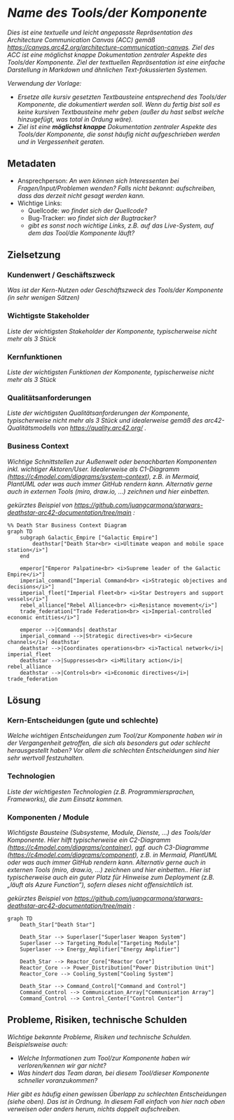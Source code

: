 # _Name des Tools/der Komponente_

_Dies ist eine textuelle und leicht angepasste Repräsentation des Architecture Communication Canvas (ACC) gemäß https://canvas.arc42.org/architecture-communication-canvas. Ziel des ACC ist eine möglichst knappe Dokumentation zentraler Aspekte des Tools/der Komponente. Ziel der texttuellen Repräsentation ist eine einfache Darstellung in Markdown und ähnlichen Text-fokussierten Systemen._

_Verwendung der Vorlage:_
* _Ersetze alle kursiv gesetzten Textbausteine entsprechend des Tools/der Komponente, die dokumentiert werden soll. Wenn du fertig bist soll es keine kursiven Textbausteine mehr geben (außer du hast selbst welche hinzugefügt, was total in Ordung wäre)._
* _Ziel ist eine **möglichst knappe** Dokumentation zentraler Aspekte des Tools/der Komponente, die sonst häufig nicht aufgeschrieben werden und in Vergessenheit geraten._

## Metadaten

* Ansprechperson: _An wen können sich Interessenten bei Fragen/Input/Problemen wenden? Falls nicht bekannt: aufschreiben, dass das derzeit nicht gesagt werden kann._
* Wichtige Links:
    * Quellcode: _wo findet sich der Quellcode?_
    * Bug-Tracker: _wo findet sich der Bugtracker?_
    * _gibt es sonst noch wichtige Links, z.B. auf das Live-System, auf dem das Tool/die Komponente läuft?_

## Zielsetzung

### Kundenwert / Geschäftszweck

_Was ist der Kern-Nutzen oder Geschäftszweck des Tools/der Komponente (in sehr wenigen Sätzen)_

### Wichtigste Stakeholder

_Liste der wichtigsten Stakeholder der Komponente, typischerweise nicht mehr als 3 Stück_

### Kernfunktionen

_Liste der wichtigsten Funktionen der Komponente, typischerweise nicht mehr als 3 Stück_

### Qualitätsanforderungen

_Liste der wichtigsten Qualitätsanforderungen der Komponente, typischerweise nicht mehr als 3 Stück und idealerweise gemäß des arc42-Qualitätsmodells von https://quality.arc42.org/ ._

### Business Context

_Wichtige Schnittstellen zur Außenwelt oder benachbarten Komponenten inkl. wichtiger Aktoren/User. Idealerweise als C1-Diagramm (https://c4model.com/diagrams/system-context), z.B. in Mermaid, PlantUML oder was auch immer GitHub rendern kann. Alternativ gerne auch in externen Tools (miro, draw.io, ...) zeichnen und hier einbetten._

_gekürztes Beispiel von https://github.com/juangcarmona/starwars-deathstar-arc42-documentation/tree/main :_

```mermaid
%% Death Star Business Context Diagram
graph TD
    subgraph Galactic_Empire ["Galactic Empire"]
        deathstar["Death Star<br> <i>Ultimate weapon and mobile space station</i>"]
    end

    emperor["Emperor Palpatine<br> <i>Supreme leader of the Galactic Empire</i>"]
    imperial_command["Imperial Command<br> <i>Strategic objectives and decisions</i>"]
    imperial_fleet["Imperial Fleet<br> <i>Star Destroyers and support vessels</i>"]
    rebel_alliance["Rebel Alliance<br> <i>Resistance movement</i>"]
    trade_federation["Trade Federation<br> <i>Imperial-controlled economic entities</i>"]

    emperor -->|Commands| deathstar
    imperial_command -->|Strategic directives<br> <i>Secure channels</i>| deathstar
    deathstar -->|Coordinates operations<br> <i>Tactical network</i>| imperial_fleet
    deathstar -->|Suppresses<br> <i>Military action</i>| rebel_alliance
    deathstar -->|Controls<br> <i>Economic directives</i>| trade_federation
```

## Lösung

### Kern-Entscheidungen (gute und schlechte)

_Welche wichtigen Entscheidungen zum Tool/zur Komponente haben wir in der Vergangenheit getroffen, die sich als besonders gut oder schlecht herausgestellt haben? Vor allem die schlechten Entscheidungen sind hier sehr wertvoll festzuhalten._

### Technologien

_Liste der wichtigesten Technologien (z.B. Programmiersprachen, Frameworks), die zum Einsatz kommen._

### Komponenten / Module

_Wichtigste Bausteine (Subsysteme, Module, Dienste, ...) des Tools/der Komponente. Hier hilft typischerweise ein C2-Diagramm (https://c4model.com/diagrams/container), ggf. auch C3-Diagramme (https://c4model.com/diagrams/component), z.B. in Mermaid, PlantUML oder was auch immer GitHub rendern kann. Alternativ gerne auch in externen Tools (miro, draw.io, ...) zeichnen und hier einbetten.. Hier ist typischerweise auch ein guter Platz für Hinweise zum Deployment (z.B. „läuft als Azure Function“), sofern dieses nicht offensichtlich ist._

_gekürztes Beispiel von https://github.com/juangcarmona/starwars-deathstar-arc42-documentation/tree/main :_

```mermaid
graph TD
    Death_Star["Death Star"]

    Death_Star --> Superlaser["Superlaser Weapon System"]
    Superlaser --> Targeting_Module["Targeting Module"]
    Superlaser --> Energy_Amplifier["Energy Amplifier"]

    Death_Star --> Reactor_Core["Reactor Core"]
    Reactor_Core --> Power_Distribution["Power Distribution Unit"]
    Reactor_Core --> Cooling_System["Cooling System"]

    Death_Star --> Command_Control["Command and Control"]
    Command_Control --> Communication_Array["Communication Array"]
    Command_Control --> Control_Center["Control Center"]

```

## Probleme, Risiken, technische Schulden

_Wichtige bekannte Probleme, Risiken und technische Schulden._
_Beispielsweise auch:_
* _Welche Informationen zum Tool/zur Komponente haben wir verloren/kennen wir gar nicht?_
* _Was hindert das Team daran, bei diesem Tool/dieser Komponente schneller voranzukommen?_

_Hier gibt es häufig einen gewissen Überlapp zu schlechten Entscheidungen (siehe oben). Das ist in Ordnung. In diesem Fall einfach von hier nach oben verweisen oder anders herum, nichts doppelt aufschreiben._
